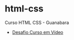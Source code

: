# html-css
 Curso HTML CSS - Guanabara

<ul>
 <li><a href="https://renan-limas.github.io/html-css/" target="_blank">Desafio Curso em Vídeo</a> 
</ul>
